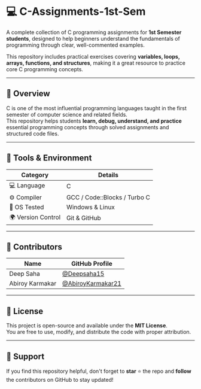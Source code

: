 # 💻 C-Assignments-1st-Sem

A complete collection of C programming assignments for **1st Semester students**, designed to help beginners understand the fundamentals of programming through clear, well-commented examples.  

This repository includes practical exercises covering **variables, loops, arrays, functions, and structures**, making it a great resource to practice core C programming concepts.

---

## 🧭 Overview

C is one of the most influential programming languages taught in the first semester of computer science and related fields.  
This repository helps students **learn, debug, understand, and practice** essential programming concepts through solved assignments and structured code files.

---


## 🧰 Tools & Environment

| Category | Details |
|-----------|----------|
| 💻 Language | C |
| ⚙️ Compiler | GCC / Code::Blocks / Turbo C |
| 🧪 OS Tested | Windows & Linux |
| 🌍 Version Control | Git & GitHub |

---

## 👥 Contributors

| Name | GitHub Profile |
|------|----------------|
| Deep Saha | [@Deepsaha15](https://github.com/DeepSaha25) |
| Abiroy Karmakar | [@AbiroyKarmakar21](https://github.com/AbiroyKarmakar21) |

---

## 📜 License

This project is open-source and available under the **MIT License**.  
You are free to use, modify, and distribute the code with proper attribution.

---

## 🌟 Support

If you find this repository helpful, don't forget to **star** ⭐ the repo and **follow** the contributors on GitHub to stay updated!
